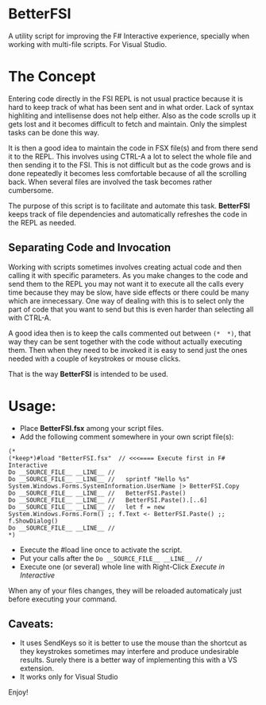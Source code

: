 # BetterFSI
A utility script for improving the F# Interactive experience, specially when working with multi-file scripts. For Visual Studio.

# The Concept

Entering code directly in the FSI REPL is not usual practice because it is hard to keep track of what has been sent and in what order. Lack of syntax highliting and intellisense does not help either. Also as the code scrolls up it gets lost and it becomes difficult to fetch and maintain. Only the simplest tasks can be done this way.

It is then a good idea to maintain the code in FSX file(s) and from there send it to the REPL. This involves using CTRL-A a lot to select the whole file and then sending it to the FSI. This is not difficult but as the code grows and is done repeatedly it becomes less comfortable because of all the scrolling back. When several files are involved the task becomes rather cumbersome.

The purpose of this script is to facilitate and automate this task. **BetterFSI** keeps track of file dependencies and automatically refreshes the code in the REPL as needed.

## Separating Code and Invocation

Working with scripts sometimes involves creating actual code and then calling it with specific parameters. As you make changes to the code and send them to the REPL you may not want it to execute all the calls every time because they may be slow, have side effects or there could be many which are innecessary. One way of dealing with this is to select only the part of code that you want to send but this is even harder than selecting all with CTRL-A.

A good idea then is to keep the calls commented out between `(*  *)`, that way they can be sent together with the code without actually executing them. Then when they need to be invoked it is easy to send just the ones needed with a couple of keystrokes or mouse clicks.

That is the way **BetterFSI** is intended to be used.

# Usage:
- Place **BetterFSI.fsx** among your script files.
- Add the following comment somewhere in your own script file(s):

```F#
(*          
(*keep*)#load "BetterFSI.fsx"  // <<<==== Execute first in F# Interactive
Do __SOURCE_FILE__ __LINE__ //
Do __SOURCE_FILE__ __LINE__ //   sprintf "Hello %s" System.Windows.Forms.SystemInformation.UserName |> BetterFSI.Copy 
Do __SOURCE_FILE__ __LINE__ //   BetterFSI.Paste()
Do __SOURCE_FILE__ __LINE__ //   BetterFSI.Paste().[..6]
Do __SOURCE_FILE__ __LINE__ //   let f = new System.Windows.Forms.Form() ;; f.Text <- BetterFSI.Paste() ;; f.ShowDialog()
Do __SOURCE_FILE__ __LINE__ //
*)
```

- Execute the #load line once to activate the script.
- Put your calls after the `Do __SOURCE_FILE__ __LINE__ //`
- Execute one (or several) whole line with Right-Click *Execute in Interactive*

When any of your files changes, they will be reloaded automaticaly just before executing your command.

## Caveats: 
- It uses SendKeys so it is better to use the mouse than the shortcut as they keystrokes sometimes may interfere and produce undesirable results. Surely there is a better way of implementing this with a VS extension.
- It works only for Visual Studio

Enjoy!
